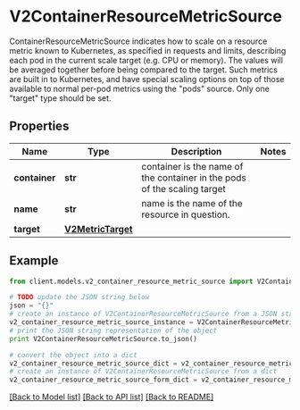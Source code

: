 # V2ContainerResourceMetricSource

ContainerResourceMetricSource indicates how to scale on a resource metric known to Kubernetes, as specified in requests and limits, describing each pod in the current scale target (e.g. CPU or memory).  The values will be averaged together before being compared to the target.  Such metrics are built in to Kubernetes, and have special scaling options on top of those available to normal per-pod metrics using the \"pods\" source.  Only one \"target\" type should be set.

## Properties
Name | Type | Description | Notes
------------ | ------------- | ------------- | -------------
**container** | **str** | container is the name of the container in the pods of the scaling target | 
**name** | **str** | name is the name of the resource in question. | 
**target** | [**V2MetricTarget**](V2MetricTarget.md) |  | 

## Example

```python
from client.models.v2_container_resource_metric_source import V2ContainerResourceMetricSource

# TODO update the JSON string below
json = "{}"
# create an instance of V2ContainerResourceMetricSource from a JSON string
v2_container_resource_metric_source_instance = V2ContainerResourceMetricSource.from_json(json)
# print the JSON string representation of the object
print V2ContainerResourceMetricSource.to_json()

# convert the object into a dict
v2_container_resource_metric_source_dict = v2_container_resource_metric_source_instance.to_dict()
# create an instance of V2ContainerResourceMetricSource from a dict
v2_container_resource_metric_source_form_dict = v2_container_resource_metric_source.from_dict(v2_container_resource_metric_source_dict)
```
[[Back to Model list]](../README.md#documentation-for-models) [[Back to API list]](../README.md#documentation-for-api-endpoints) [[Back to README]](../README.md)


